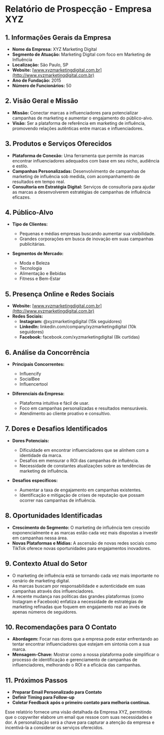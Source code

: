 # Relatório de Prospecção - Empresa XYZ

## 1. Informações Gerais da Empresa
- **Nome da Empresa:** XYZ Marketing Digital
- **Segmento de Atuação:** Marketing Digital com foco em Marketing de Influência
- **Localização:** São Paulo, SP
- **Website:** [www.xyzmarketingdigital.com.br](http://www.xyzmarketingdigital.com.br)
- **Ano de Fundação:** 2015
- **Número de Funcionários:** 50

## 2. Visão Geral e Missão
- **Missão:** Conectar marcas a influenciadores para potencializar campanhas de marketing e aumentar o engajamento do público-alvo.
- **Visão:** Ser a plataforma de referência em marketing de influência, promovendo relações autênticas entre marcas e influenciadores.

## 3. Produtos e Serviços Oferecidos
- **Plataforma de Conexão:** Uma ferramenta que permite às marcas encontrar influenciadores adequados com base em seu nicho, audiência e estilo.
- **Campanhas Personalizadas:** Desenvolvimento de campanhas de marketing de influência sob medida, com acompanhamento de resultados em tempo real.
- **Consultoria em Estratégia Digital:** Serviços de consultoria para ajudar as marcas a desenvolverem estratégias de campanhas de influência eficazes.

## 4. Público-Alvo
- **Tipo de Clientes:**
  - Pequenas e médias empresas buscando aumentar sua visibilidade.
  - Grandes corporações em busca de inovação em suas campanhas publicitárias.
  
- **Segmentos de Mercado:**
  - Moda e Beleza
  - Tecnologia
  - Alimentação e Bebidas
  - Fitness e Bem-Estar
  
## 5. Presença Online e Redes Sociais
- **Website:** [www.xyzmarketingdigital.com.br](http://www.xyzmarketingdigital.com.br)
- **Redes Sociais:**
  - **Instagram:** @xyzmarketingdigital (15k seguidores)
  - **LinkedIn:** linkedin.com/company/xyzmarketingdigital (10k seguidores)
  - **Facebook:** facebook.com/xyzmarketingdigital (8k curtidas)

## 6. Análise da Concorrência
- **Principais Concorrentes:**
  - Influencify
  - SocialBee
  - Influencertool
  
- **Diferenciais da Empresa:**
  - Plataforma intuitiva e fácil de usar.
  - Foco em campanhas personalizadas e resultados mensuráveis.
  - Atendimento ao cliente proativo e consultivo.

## 7. Dores e Desafios Identificados
- **Dores Potenciais:**
  - Dificuldade em encontrar influenciadores que se alinhem com a identidade da marca.
  - Desafios em mensurar o ROI das campanhas de influência.
  - Necessidade de constantes atualizações sobre as tendências de marketing de influência.

- **Desafios específicos:**
  - Aumentar a taxa de engajamento em campanhas existentes.
  - Identificação e mitigação de crises de reputação que possam ocorrer nas campanhas de influência.

## 8. Oportunidades Identificadas
- **Crescimento do Segmento:** O marketing de influência tem crescido exponencialmente e as marcas estão cada vez mais dispostas a investir em campanhas nessa área.
- **Novas Plataformas e Mídias:** A ascensão de novas redes sociais como TikTok oferece novas oportunidades para engajamentos inovadores.

## 9. Contexto Atual do Setor
- O marketing de influência está se tornando cada vez mais importante no cenário de marketing digital.
- As marcas buscam por responsabilidade e autenticidade em suas campanhas através dos influenciadores.
- A recente mudança nas políticas das grandes plataformas (como Instagram e Facebook) enfatiza a necessidade de estratégias de marketing refinadas que foquem em engajamento real ao invés de apenas números de seguidores.

## 10. Recomendações para O Contato
- **Abordagem:** Focar nas dores que a empresa pode estar enfrentando ao tentar encontrar influenciadores que estejam em sintonia com a sua marca.
- **Mensagem-Chave:** Mostrar como a nossa plataforma pode simplificar o processo de identificação e gerenciamento de campanhas de influenciadores, melhorando o ROI e a eficácia das campanhas.
  
## 11. Próximos Passos
- **Preparar Email Personalizado para Contato**
- **Definir Timing para Follow-up**
- **Coletar Feedback após o primeiro contato para melhoria contínua.**

Esse relatório fornece uma visão detalhada da Empresa XYZ, permitindo que o copywriter elabore um email que ressoe com suas necessidades e dor. A personalização será a chave para capturar a atenção da empresa e incentivá-la a considerar os serviços oferecidos.